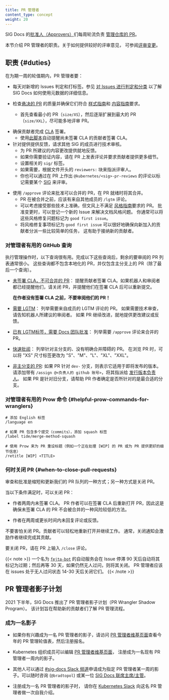 ```yaml
---
title: PR 管理者
content_type: concept
weight: 20
---
```

<!--
title: PR wranglers
content_type: concept
weight: 20
-->

<!-- overview -->
<!--
SIG Docs [approvers](/docs/contribute/participate/roles-and-responsibilites/#approvers) take week-long shifts [managing pull requests](https://github.com/kubernetes/website/wiki/PR-Wranglers) for the repository.

This section covers the duties of a PR wrangler. For more information on giving good reviews, see [Reviewing changes](/docs/contribute/review/).
-->
SIG Docs 的[批准人（Approvers）](/zh/docs/contribute/participate/roles-and-responsibilites/#approvers)们每周轮流负责
[管理仓库的 PR](https://github.com/kubernetes/website/wiki/PR-Wranglers)。

本节介绍 PR 管理者的职责。关于如何提供较好的评审意见，
可参阅[评审变更](/zh/docs/contribute/review/)。


<!-- body -->
<!--
## Duties

Each day in a week-long shift as PR Wrangler:

- Triage and tag incoming issues daily. See [Triage and categorize issues](/docs/contribute/review/for-approvers/#triage-and-categorize-issues) for guidelines on how SIG Docs uses metadata.
- Review [open pull requests](https://github.com/kubernetes/website/pulls) for quality and adherence to the [Style](/docs/contribute/style/style-guide/) and [Content](/docs/contribute/style/content-guide/) guides.
    - Start with the smallest PRs (`size/XS`) first, and end with the largest (`size/XXL`). Review as many PRs as you can.
-->
## 职责 {#duties}
在为期一周的轮值期内，PR 管理者要：

- 每天对新增的 Issues 判定和打标签。参见
  [对 Issues 进行判定和分类](/zh/docs/contribute/review/for-approvers/#triage-and-categorize-issues)
  以了解 SIG Docs 如何使用元数据的详细信息。
- 检查[悬决的 PR](https://github.com/kubernetes/website/pulls) 的质量并确保它们符合
  [样式指南](/zh/docs/contribute/style/style-guide/)和
  [内容指南](/zh/docs/contribute/style/content-guide/)要求。

  - 首先查看最小的 PR（`size/XS`），然后逐渐扩展到最大的
    PR（`size/XXL`），尽可能多地评审 PR。
<!-- 
- Make sure PR contributors sign the [CLA](https://github.com/kubernetes/community/blob/master/CLA.md).
    - Use [this](https://github.com/zparnold/k8s-docs-pr-botherer) script to remind contributors that haven't signed the CLA to do so.
- Provide feedback on changes and ask for technical reviews from members of other SIGs.
    - Provide inline suggestions on the PR for the proposed content changes.
    - If you need to verify content, comment on the PR and request more details.
    - Assign relevant `sig/` label(s).
    - If needed, assign reviewers from the `reviewers:` block in the file's front matter.
    - You can also tag a [SIG](https://github.com/kubernetes/community/blob/master/sig-list.md) for a review by commenting `@kubernetes/<sig>-pr-reviews` on the PR.
-->
- 确保贡献者完成 [CLA](https://github.com/kubernetes/community/blob/master/CLA.md) 签署。
  - 使用[此脚本](https://github.com/zparnold/k8s-docs-pr-botherer)自动提醒尚未签署
    CLA 的贡献者签署 CLA。
- 针对提供提供反馈，请求其他 SIG 的成员进行技术审核。
  - 为 PR 所建议的内容更改提供就地反馈。
  - 如果你需要验证内容，请在 PR 上发表评论并要求贡献者提供更多细节。
  - 设置相关的 `sig/` 标签。
  - 如果需要，根据文件开头的 `reviewers:` 块来指派评审人。
  - 你也可以通过在 PR 上作出 `@kubernetes/<sig>-pr-reviews` 的评论以标记需要某个
    [SIG](https://github.com/kubernetes/community/blob/master/sig-list.md) 来评审。
<!-- 
- Use the `/approve` comment to approve a PR for merging. Merge the PR when ready.
    - PRs should have a `/lgtm` comment from another member before merging.
    - Consider accepting technically accurate content that doesn't meet the
      [style guidelines](/docs/contribute/style/style-guide/). As you approve the change,
      open a new issue to address the style concern. You can usually write these style fix
      issues as [good first issues](https://kubernetes.dev/docs/guide/help-wanted/#good-first-issue).
    - Using style fixups as good first issues is a good way to ensure a supply of easier tasks
      to help onboard new contributors.
-->
- 使用 `/approve` 评论来批准可以合并的 PR，在 PR 就绪时将其合并。
  - PR 在被合并之前，应该有来自其他成员的 `/lgtm` 评论。
  - 可以考虑接受那些技术上准确，但文风上不满足
    [风格指南](/zh/docs/contribute/style/style-guide/)要求的 PR。
    批准变更时，可以登记一个新的 Issue 来解决文档风格问题。
    你通常可以将这些风格修复问题标记为 `good first issue`。
  - 将风格修复事项标记为 `good first issue` 可以很好地确保向新加入的贡献者分派一些比较简单的任务，
    这有助于接纳新的贡献者。

<!--
### Helpful GitHub queries for wranglers

The following queries are helpful when wrangling.
After working through these queries, the remaining list of PRs to review is usually small.
These queries exclude localization PRs. All queries are against the main branch except the last one.
-->
### 对管理者有用的 GitHub 查询

执行管理操作时，以下查询很有用。完成以下这些查询后，剩余的要审阅的 PR 列表通常很小。
这些查询都不包含本地化的 PR，并仅包含主分支上的 PR（除了最后一个查询）。

<!--
- [No CLA, not eligible to merge](https://github.com/kubernetes/website/pulls?q=is%3Aopen+is%3Apr+label%3A%22cncf-cla%3A+no%22+-label%3A%22do-not-merge%2Fwork-in-progress%22+-label%3A%22do-not-merge%2Fhold%22+label%3Alanguage%2Fen):
  Remind the contributor to sign the CLA. If both the bot and a human have reminded them, close
  the PR and remind them that they can open it after signing the CLA.
  **Do not review PRs whose authors have not signed the CLA!**
- [Needs LGTM](https://github.com/kubernetes/website/pulls?q=is%3Aopen+is%3Apr+-label%3A%22cncf-cla%3A+no%22+-label%3Ado-not-merge%2Fwork-in-progress+-label%3Ado-not-merge%2Fhold+label%3Alanguage%2Fen+-label%3Algtm):
  Lists PRs that need an LGTM from a member. If the PR needs technical review, loop in one of the reviewers suggested by the bot. If the content needs work, add suggestions and feedback in-line.
- [Has LGTM, needs docs approval](https://github.com/kubernetes/website/pulls?q=is%3Aopen+is%3Apr+-label%3Ado-not-merge%2Fwork-in-progress+-label%3Ado-not-merge%2Fhold+label%3Alanguage%2Fen+label%3Algtm+):
  Lists PRs that need an `/approve` comment to merge.
- [Quick Wins](https://github.com/kubernetes/website/pulls?utf8=%E2%9C%93&q=is%3Apr+is%3Aopen+base%3Amain+-label%3A%22do-not-merge%2Fwork-in-progress%22+-label%3A%22do-not-merge%2Fhold%22+label%3A%22cncf-cla%3A+yes%22+label%3A%22size%2FXS%22+label%3A%22language%2Fen%22): Lists PRs against the main branch with no clear blockers. (change "XS" in the size label as you work through the PRs [XS, S, M, L, XL, XXL]).
- [Not against the primary branch](https://github.com/kubernetes/website/pulls?q=is%3Aopen+is%3Apr+label%3Alanguage%2Fen+-base%3Amain): If the PR is against a `dev-` branch, it's for an upcoming release. Assign the [docs release manager](https://github.com/kubernetes/sig-release/tree/master/release-team#kubernetes-release-team-roles) using: `/assign @<manager's_github-username>`. If the PR is against an old branch, help the author figure out whether it's targeted against the best branch.
-->
- [未签署 CLA，不可合并的 PR](https://github.com/kubernetes/website/pulls?q=is%3Aopen+is%3Apr+label%3A%22cncf-cla%3A+no%22+-label%3A%22do-not-merge%2Fwork-in-progress%22+-label%3A%22do-not-merge%2Fhold%22+label%3Alanguage%2Fen)：
  提醒贡献者签署 CLA。如果机器人和审阅者都已经提醒他们，请关闭 PR，并提醒他们在签署 CLA 后可以重新提交。

  **在作者没有签署 CLA 之前，不要审阅他们的 PR！**

- [需要 LGTM](https://github.com/kubernetes/website/pulls?q=is%3Aopen+is%3Apr+-label%3A%22cncf-cla%3A+no%22+-label%3Ado-not-merge%2Fwork-in-progress+-label%3Ado-not-merge%2Fhold+label%3Alanguage%2Fen+-label%3Algtm)：
  列举需要来自成员的 LGTM 评论的 PR。
  如果需要技术审查，请告知机器人所建议的审阅者。
  如果 PR 继续改进，就地提供更改建议或反馈。

- [已有 LGTM标签，需要 Docs 团队批准](https://github.com/kubernetes/website/pulls?q=is%3Aopen+is%3Apr+-label%3Ado-not-merge%2Fwork-in-progress+-label%3Ado-not-merge%2Fhold+label%3Alanguage%2Fen+label%3Algtm+)：
  列举需要 `/approve` 评论来合并的 PR。

- [快速批阅](https://github.com/kubernetes/website/pulls?utf8=%E2%9C%93&q=is%3Apr+is%3Aopen+base%3Amain+-label%3A%22do-not-merge%2Fwork-in-progress%22+-label%3A%22do-not-merge%2Fhold%22+label%3A%22cncf-cla%3A+yes%22+label%3A%22size%2FXS%22+label%3A%22language%2Fen%22)：
  列举针对主分支的、没有明确合并障碍的 PR。
  在浏览 PR 时，可以将 "XS" 尺寸标签更改为 "S"、"M"、"L"、"XL"、"XXL"。

- [非主分支的 PR](https://github.com/kubernetes/website/pulls?q=is%3Aopen+is%3Apr+label%3Alanguage%2Fen+-base%3Amain): 
  如果 PR 针对 `dev-` 分支，则表示它适用于即将发布的版本。
  请添加带有 `/assign @<负责人的 github 账号>`，将其指派给 
  [发行版本负责人](https://github.com/kubernetes/sig-release/tree/master/release-team#kubernetes-release-team-roles)。
  如果 PR 是针对旧分支，请帮助 PR 作者确定是否所针对的是最合适的分支。

<!--
### Helpful Prow commands for wranglers
-->
### 对管理者有用的 Prow 命令  {#helpful-prow-commands-for-wranglers}

```
# 添加 English 标签
/language en

# 如果 PR 包含多个提交（commits），添加 squash 标签
/label tide/merge-method-squash

# 使用 Prow 来为 PR 重设标题（例如一个正在处理 [WIP] 的 PR 或为 PR 提供更好的细节信息）
/retitle [WIP] <TITLE>
```

<!--
### When to close Pull Requests

Reviews and approvals are one tool to keep our PR queue short and current. Another tool is closure.

Close PRs where:
- The author hasn't signed the CLA for two weeks.

    Authors can reopen the PR after signing the CLA. This is a low-risk way to make sure nothing gets merged without a signed CLA.

- The author has not responded to comments or feedback in 2 or more weeks.

Don't be afraid to close pull requests. Contributors can easily reopen and resume works in progress. Often a closure notice is what spurs an author to resume and finish their contribution.

To close a pull request, leave a `/close` comment on the PR.
-->
### 何时关闭 PR     {#when-to-close-pull-requests}

审查和批准是缩短和更新我们的 PR 队列的一种方式；另一种方式是关闭 PR。

当以下条件满足时，可以关闭 PR：

- 作者两周内未签署 CLA。
  PR 作者可以在签署 CLA 后重新打开 PR，因此这是确保未签署 CLA 的 PR 不会被合并的一种风险较低的方法。

- 作者在两周或更长时间内未回复评论或反馈。

不要害怕关闭 PR。贡献者可以轻松地重新打开并继续工作。
通常，关闭通知会激励作者继续完成其贡献。

要关闭 PR，请在 PR 上输入 `/close` 评论。

<!--
The [`fejta-bot`](https://github.com/fejta-bot) bot marks issues as stale after 90 days of inactivity. After 30 more days it marks issues as rotten and closes them.  PR wranglers should close issues after 14-30 days of inactivity.
-->
{{< note >}}
一个名为 [`fejta-bot`](https://github.com/fejta-bot) 的自动服务会在 Issue 停滞 90
天后自动将其标记为过期；然后再等 30 天，如果仍然无人过问，则将其关闭。
PR 管理者应该在 issues 处于无人过问状态 14-30 天后关闭它们。
{{< /note >}}

<!--
## PR Wrangler shadow program

In late 2021, SIG Docs introduced the PR Wrangler Shadow Program. The program was introduced to help new contributors understand the PR wrangling process.
-->
## PR 管理者影子计划

2021 下半年，SIG Docs 推出了 PR 管理者影子计划（PR Wrangler Shadow Program）。
该计划旨在帮助新的贡献者们了解 PR 管理流程。

<!-- 
### Become a shadow

- If you are interested in shadowing as a PR wrangler, please visit the [PR Wranglers Wiki page](https://github.com/kubernetes/website/wiki/PR-Wranglers) to see the PR wrangling schedule for this year and sign up.

- Kubernetes org members can edit the [PR Wranglers Wiki page](https://github.com/kubernetes/website/wiki/PR-Wranglers) and sign up to shadow an existing PR Wrangler for a week.

- Others can reach out on the [#sig-docs Slack channel](https://kubernetes.slack.com/messages/sig-docs) for requesting to shadow an assigned PR Wrangler for a specific week. Feel free to reach out to Brad Topol (`@bradtopol`) or one of the [SIG Docs co-chairs/leads](https://github.com/kubernetes/community/tree/master/sig-docs#leadership).

- Once you've signed up to shadow a PR Wrangler, introduce yourself to the PR Wrangler on the [Kubernetes Slack](slack.k8s.io).
-->
### 成为一名影子

- 如果你有兴趣成为一名 PR 管理者的影子，请访问 [PR 管理者维基页面](https://github.com/kubernetes/website/wiki/PR-Wranglers)查看今年的 
  PR 管理轮值表，然后注册报名。

- Kubernetes 组织成员可以编辑 [PR 管理者维基页面](https://github.com/kubernetes/website/wiki/PR-Wranglers)，
  注册成为一名现有 PR 管理者一周内的影子。

- 其他人可以通过 [#sig-docs Slack 频道](https://kubernetes.slack.com/messages/sig-docs)申请成为指定 
  PR 管理者某一周的影子。可以随时咨询 (`@bradtopol`) 或某一位
  [SIG Docs 联席主席/主管](https://github.com/kubernetes/community/tree/master/sig-docs#leadership)。

- 注册成为一名 PR 管理者的影子时，
  请你在 [Kubernetes Slack](slack.k8s.io) 向这名 PR 管理者做一次自我介绍。
